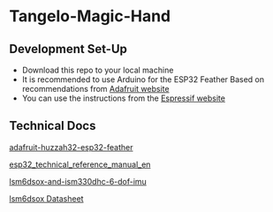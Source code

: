 # Tangelo-Magic-Hand

## Development Set-Up

- Download this repo to your local machine
- It is recommended to use Arduino for the ESP32 Feather Based on recommendations from [Adafruit website](https://learn.adafruit.com/adafruit-huzzah32-esp32-feather/using-with-arduino-ide)
- You can use the instructions from the [Espressif website](https://docs.espressif.com/projects/arduino-esp32/en/latest/installing.html)

## Technical Docs

[adafruit-huzzah32-esp32-feather](https://cdn-learn.adafruit.com/downloads/pdf/adafruit-huzzah32-esp32-feather.pdf)

[esp32_technical_reference_manual_en](https://www.espressif.com/sites/default/files/documentation/esp32_technical_reference_manual_en.pdf)

[lsm6dsox-and-ism330dhc-6-dof-imu](https://cdn-learn.adafruit.com/downloads/pdf/lsm6dsox-and-ism330dhc-6-dof-imu.pdf)

[lsm6dsox Datasheet](https://www.st.com/resource/en/datasheet/lsm6dsox.pdf)
